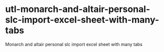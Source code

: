 # utl-monarch-and-altair-personal-slc-import-excel-sheet-with-many-tabs
Monarch and altair personal slc import excel sheet with many tabs
